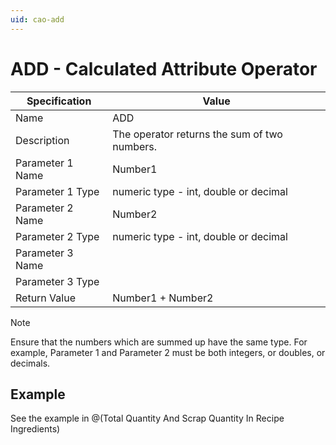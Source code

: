```yaml
---
uid: cao-add
---
```

# ADD - Calculated Attribute Operator

| Specification | Value |
| ---- | ----- |
| Name | ADD |
| Description | The operator returns the sum of two numbers. |
| Parameter 1 Name | Number1 |
| Parameter 1 Type | numeric type - int, double or decimal |
| Parameter 2 Name | Number2 |
| Parameter 2 Type | numeric type - int, double or decimal |
| Parameter 3 Name |
| Parameter 3 Type | 
| Return Value | Number1 + Number2 |

> [!NOTE]
> Ensure that the numbers which are summed up have the same type. For example, Parameter 1 and Parameter 2 must be both integers, or doubles, or decimals.

## Example
See the example in @(Total Quantity And Scrap Quantity In Recipe Ingredients)
